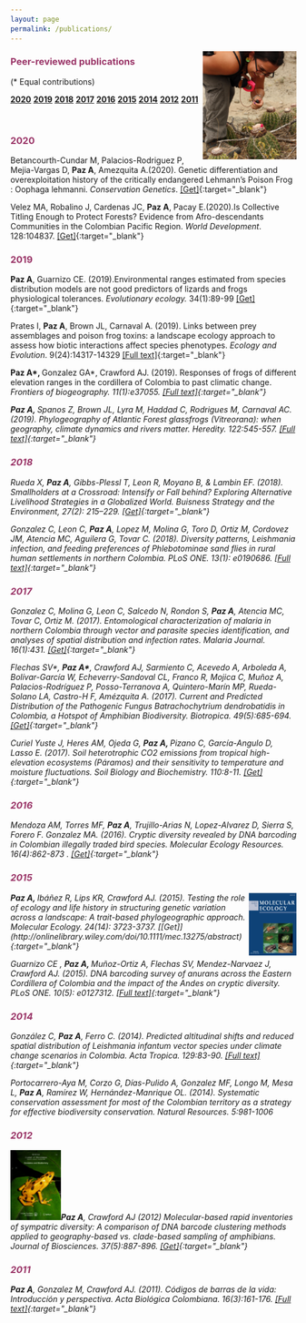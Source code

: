 ```yaml
---
layout: page
permalink: /publications/
---
```

<img style="float: right;" src="/images/melocactus.png" height="190">

<h3><strong><span style="color: #993366;"> Peer-reviewed publications</span></strong></h3> 
(* Equal contributions) 
&nbsp; 
  
  
**<a href="#2020">2020</a>**
**<a href="#2019">2019</a>**
**<a href="#2018">2018</a>**
**<a href="#2017">2017</a>**
**<a href="#2016">2016</a>**
**<a href="#2015">2015</a>**
**<a href="#2014">2014</a>**
**<a href="#2012">2012</a>**
**<a href="#2011">2011</a>**<br>  

&nbsp; &nbsp;
 

<a name="2020"></a>
<h3><strong><span style="color: #993366;">2020 </span></strong></h3>

Betancourth-Cundar M, Palacios-Rodriguez P, Mejia-Vargas D, <strong>Paz A</strong>, Amezquita A.(2020). Genetic differentiation and overexploitation history of the critically endangered Lehmann’s Poison Frog : Oophaga lehmanni. <i>Conservation Genetics</i>. [[Get]](https://link.springer.com/article/10.1007%2Fs10592-020-01262-w){:target="_blank"}

<span lang="ES">Velez MA, Robalino J, Cardenas JC, <strong>Paz A</strong>, Pacay E.(2020).</span>Is Collective Titling Enough to Protect Forests? Evidence from Afro-descendants Communities in the Colombian Pacific Region. <i>World Development</i>. 128:104837. [[Get]](https://www.sciencedirect.com/science/article/pii/S0305750X19304863?dgcid=coauthor&amp;fbclid=IwAR3_2VE5mpYfSoeiTJwEysEGrzOSHdIL15MFwEvnfvGEhJuJ3Z-q7xnt8Yo){:target="_blank"}

<a name="2019"></a>
<h3><strong><span style="color: #993366;">2019</span></strong></h3>

<b>Paz A</b>, <b></b>Guarnizo CE. (2019).<b></b>Environmental ranges estimated from species distribution models are not good predictors of lizards and frogs physiological tolerances. <i>Evolutionary ecology. </i>34(1):89-99 [[Get]](https://link.springer.com/article/10.1007/s10682-019-10022-3){:target="_blank"}

Prates I, <strong>Paz A</strong>, Brown JL, Carnaval A. (2019). Links between prey assemblages and poison frog toxins: a landscape ecology approach to assess how biotic interactions affect species phenotypes. <em>Ecology and Evolution</em>. 9(24):14317-14329 [[Full text]](https://onlinelibrary.wiley.com/doi/full/10.1002/ece3.5867?utm_campaign=Feed%3A+EcologyAndEvolution+%28Ecology+and+Evolution%29&amp;af=R&amp;utm_medium=feed&amp;utm_content=FeedBurner&amp;utm_source=feedburner){:target="_blank"}

<b><span lang="ES">Paz A*, </span></b><span lang="ES">Gonzalez GA*, Crawford AJ. </span>(2019). Responses of frogs of different elevation ranges in the cordillera of Colombia to past climatic change. <i> Frontiers of biogeography. 11(1):e37055. [[Full text]](https://escholarship.org/uc/item/32g8q7x3){:target="_blank"}

<strong>Paz A, </strong>Spanos Z, Brown JL, Lyra M, Haddad C, Rodrigues M, Carnaval AC. (2019). Phylogeography of Atlantic Forest glassfrogs (<em>Vitreorana</em>): when geography, climate dynamics and rivers matter. <em>Heredity. 122:545-557.</em> [[Full text]](https://rdcu.be/9Y1T){:target="_blank"}

<a name="2018"></a>
<h3><strong><span style="color: #993366;">2018</span></strong></h3>

Rueda X, <strong>Paz A</strong>, Gibbs-Plessl T, Leon R, Moyano B, &amp; Lambin EF. (2018). Smallholders at a Crossroad: Intensify or Fall behind? Exploring Alternative Livelihood Strategies in a Globalized World. <i>Buisness Strategy and the Environment</i>, 27(2): 215–229. [[Get]](http://onlinelibrary.wiley.com/doi/10.1002/bse.2011/full){:target="_blank"}

Gonzalez C, Leon C, <strong>Paz A</strong>, Lopez M, Molina G, Toro D, Ortiz M, Cordovez JM, Atencia MC, Aguilera G, Tovar C. (2018). Diversity patterns, <em>Leishmania</em> infection, and feeding preferences of Phlebotominae sand flies in rural human settlements in northern Colombia. <em>PLoS ONE. </em>13(1): e0190686. [[Full text]](http://journals.plos.org/plosone/article?id=10.1371/journal.pone.0190686){:target="_blank"}

<a name="2017"></a>
<h3><strong><span style="color: #993366;">2017 </span></strong></h3>

Gonzalez C, Molina G, Leon C, Salcedo N, Rondon S, <strong>Paz A</strong>, Atencia MC, Tovar C, Ortiz M. (2017). Entomological characterization of malaria in northern Colombia through vector and parasite species identification, and analyses of spatial distribution and infection rates. <em>Malaria Journal.</em> 16(1):431. [[Get]](http://rdcu.be/xNyf){:target="_blank"}

Flechas SV*, <strong>Paz A*</strong>, Crawford AJ, Sarmiento C, Acevedo A, Arboleda A, Bolívar-García W, Echeverry-Sandoval CL, Franco R, Mojica C, Muñoz A, Palacios-Rodríguez P, Posso-Terranova A, Quintero-Marín MP, Rueda-Solano LA, Castro-H F, Amézquita A. (2017). Current and Predicted Distribution of the Pathogenic Fungus Batrachochytrium dendrobatidis in Colombia, a Hotspot of Amphibian Biodiversity. <em>Biotropica. 49(5):685-694. </em> [[Get]](http://onlinelibrary.wiley.com/doi/10.1111/btp.12457/full){:target="_blank"}

Curiel Yuste J, Heres AM, Ojeda G, <strong>Paz A, </strong>Pizano C, García-Angulo D, Lasso E. (2017). Soil heterotrophic CO2 emissions from tropical high-elevation ecosystems (Páramos) and their sensitivity to temperature and moisture fluctuations. <em>Soil Biology and Biochemistry. </em>110:8-11. [[Get]](http://www.sciencedirect.com/science/article/pii/S0038071716303455){:target="_blank"}

<a name="2016"></a>
<h3><strong><span style="color: #993366;">2016</span></strong></h3>

Mendoza AM, Torres MF, <strong>Paz A</strong>, Trujillo-Arias N, Lopez-Alvarez D, Sierra S, Forero F. Gonzalez MA. (2016). Cryptic diversity revealed by DNA barcoding in Colombian illegally traded bird species. <em>Molecular Ecology Resources. 16(4):862-873 .</em> [[Get]](http://onlinelibrary.wiley.com/doi/10.1111/1755-0998.12515/abstract){:target="_blank"}

<a name="2015"></a>
<h3><strong><span style="color: #993366;">2015</span></strong></h3>  


<img style="float: right;" src="/images/molecol_cover.png" alt="cover" widht="100" height="110"/>
<strong>Paz A, </strong>Ibáñez R, Lips KR, Crawford AJ. (2015). Testing the role of ecology and life history in structuring genetic variation across a landscape: A trait-based phylogeographic approach. <em>Molecular Ecology. </em>  24(14): 3723-3737.  [[Get]](http://onlinelibrary.wiley.com/doi/10.1111/mec.13275/abstract){:target="_blank"}  
&nbsp; &nbsp; &nbsp;  

Guarnizo CE , <strong>Paz A, </strong>Muñoz-Ortiz A, Flechas SV, Mendez-Narvaez J, Crawford AJ. (2015). DNA barcoding survey of anurans across the Eastern Cordillera of Colombia and the impact of the Andes on cryptic diversity. <em>PLoS ONE. </em>10(5): e0127312. [[Full text]](http://journals.plos.org/plosone/article?id=10.1371/journal.pone.0127312){:target="_blank"}

<a name="2014"></a>
<h3><strong><span style="color: #993366;">2014</span></strong></h3>

González C, <strong>Paz A</strong>, Ferro C. (2014). Predicted altitudinal shifts and reduced spatial distribution of <em>Leishmania infantum </em>vector species under climate change scenarios in Colombia. <em>Acta Tropica</em>. 129:83-90. [[Full text]](http://www.sciencedirect.com/science/article/pii/S0001706X13002192){:target="_blank"}

Portocarrero-Aya M, Corzo G, Días-Pulido A, Gonzalez MF, Longo M, Mesa L, <strong>Paz A</strong>, Ramírez W, Hernández-Manrique OL. (2014). Systematic conservation assessment for most of the Colombian territory as a strategy for effective biodiversity conservation. <em>Natural Resources</em>. 5:981-1006

<a name="2012"></a>
<h3><strong><span style="color: #993366;">2012</span></strong></h3>

<strong><img class=" wp-image-161 alignleft" src="/images/Jbio_cover.jpg" alt="cover" width="89" height="123" />Paz A</strong>, Crawford AJ (2012) Molecular-based rapid inventories of sympatric diversity: A comparison of DNA barcode clustering methods applied to geography-based vs. clade-based sampling of amphibians<em>.</em> <em>Journal of Biosciences</em>. 37(5):887-896. [[Get]](http://link.springer.com/article/10.1007%2Fs12038-012-9255-x){:target="_blank"}

<a name="2011"></a>
<h3><strong><span style="color: #993366;">2011</span></strong></h3>

<strong>Paz A</strong>, Gonzalez M, Crawford AJ. (2011). Códigos de barras de la vida: Introducción y perspectiva. <em>Acta Biológica Colombiana</em>. 16(3):161-176. [[Full text]](http://revistas.unal.edu.co/index.php/actabiol/article/view/19782/28016){:target="_blank"}
